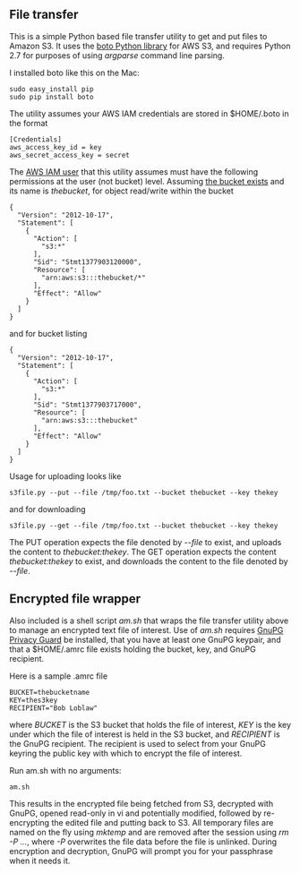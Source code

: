 
## File transfer

This is a simple Python based file transfer utility to get and put files to Amazon S3.  It uses the
[boto Python library](http://boto.s3.amazonaws.com/s3_tut.html)
for AWS S3, and requires Python 2.7 for purposes of using _argparse_ command line parsing.

I installed boto like this on the Mac:

    sudo easy_install pip
    sudo pip install boto

The utility assumes your AWS IAM credentials are stored in $HOME/.boto in the format

    [Credentials]
    aws_access_key_id = key
    aws_secret_access_key = secret

The [AWS IAM user](http://docs.aws.amazon.com/IAM/latest/UserGuide/Using_SettingUpUser.html) that this utility
assumes must have the following permissions at the user (not bucket) level.
Assuming [the bucket exists](http://docs.aws.amazon.com/AmazonS3/latest/gsg/CreatingABucket.html) and its name
is _thebucket_, for object read/write within the bucket

    {
      "Version": "2012-10-17",
      "Statement": [
        {
          "Action": [
            "s3:*"
          ],
          "Sid": "Stmt1377903120000",
          "Resource": [
            "arn:aws:s3:::thebucket/*"
          ],
          "Effect": "Allow"
        }
      ]
    }

 and for bucket listing

    {
      "Version": "2012-10-17",
      "Statement": [
        {
          "Action": [
            "s3:*"
          ],
          "Sid": "Stmt1377903717000",
          "Resource": [
            "arn:aws:s3:::thebucket"
          ],
          "Effect": "Allow"
        }
      ]
    }

Usage for uploading looks like

    s3file.py --put --file /tmp/foo.txt --bucket thebucket --key thekey

and for downloading

    s3file.py --get --file /tmp/foo.txt --bucket thebucket --key thekey

The PUT operation expects the file denoted by _--file_ to exist, and uploads the content to _thebucket:thekey_.
The GET operation expects the content _thebucket:thekey_ to exist, and downloads the content to the file denoted
by _--file_.

## Encrypted file wrapper

Also included is a shell script _am.sh_ that wraps the file transfer utility above to manage an encrypted text file of
interest.  Use of  _am.sh_ requires [GnuPG Privacy Guard](http://www.gnupg.org) be installed,
that you have at least one GnuPG keypair, and that a $HOME/.amrc file exists holding the bucket, key, and
GnuPG recipient.

Here is a sample .amrc file

    BUCKET=thebucketname
    KEY=thes3key
    RECIPIENT="Bob Loblaw"

where _BUCKET_ is the S3 bucket that holds the file of interest, _KEY_ is the key under which the file of
interest is held in the S3 bucket, and _RECIPIENT_ is the GnuPG recipient.  The recipient is used to select from your
GnuPG keyring the public key with which to encrypt the file of interest.

Run am.sh with no arguments:

    am.sh

This results in the encrypted file being fetched from S3, decrypted with GnuPG, opened read-only in vi and potentially
modified, followed by re-encrypting the edited file and putting back to S3.  All temporary files are named on the
fly using _mktemp_ and are removed after the session using _rm -P ..._, where _-P_ overwrites the file data
before the file is unlinked.  During encryption and decryption, GnuPG will prompt you for your passphrase when
it needs it.